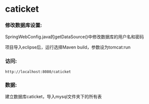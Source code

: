 # caticket

### 修改数据库设置:
SpringWebConfig.java的getDataSource()中修改数据库的用户名和密码

项目导入eclipse后，运行选择Maven build，参数设为tomcat:run

### 访问:

`http://localhost:8080/caticket`

### 数据:
建立数据库caticket，导入mysql文件夹下的所有表
